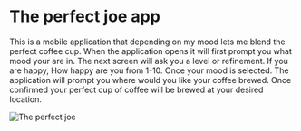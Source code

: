 # The perfect joe app

This is a mobile application that depending on my mood lets me blend the perfect coffee cup. When the application opens it will first prompt you what mood your are in. The next screen will ask you a level or refinement. If you are happy, How happy are you from 1-10. Once your mood is selected. The application will prompt you where would you like your coffee brewed. Once confirmed your perfect cup of coffee will be brewed at your desired location.


![The perfect joe](https://github.com/zevenrodriguez/CIM540-640/blob/master/examples/week1/thepefectjoe.jpg)
